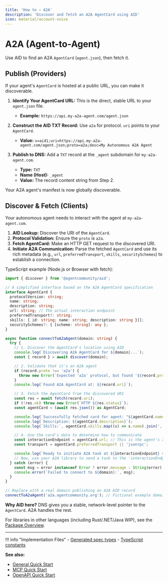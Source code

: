 ```yaml
---
title: 'How to — A2A'
description: 'Discover and fetch an A2A AgentCard using AID'
icon: material/account-voice
---
```


# A2A (Agent-to-Agent)

Use AID to find an A2A `AgentCard` (`agent.json`), then fetch it.

## Publish (Providers)

If your agent's `AgentCard` is hosted at a public URL, you can make it discoverable.

1.  **Identify Your AgentCard URL:** This is the direct, stable URL to your `agent.json` file.
    - **Example:** `https://api.my-a2a-agent.com/agent.json`

2.  **Construct the AID TXT Record:** Use `a2a` for protocol. `uri` points to your `AgentCard`.
    - **Value:** `v=aid1;uri=https://api.my-a2a-agent.com/agent.json;proto=a2a;desc=My Autonomous A2A Agent`

3.  **Publish to DNS:** Add a `TXT` record at the `_agent` subdomain for `my-a2a-agent.com`.
    - **Type:** `TXT`
    - **Name (Host):** `_agent`
    - **Value:** The record content string from Step 2.

Your A2A agent's manifest is now globally discoverable.

## Discover & Fetch (Clients)

Your autonomous agent needs to interact with the agent at `my-a2a-agent.com`.

1.  **AID Lookup:** Discover the URI of the `AgentCard`.
2.  **Protocol Validation:** Ensure the `proto` is `a2a`.
3.  **Fetch AgentCard:** Make an HTTP GET request to the discovered URI.
4.  **Initiate A2A Communication:** Parse the fetched `AgentCard` and use its rich metadata (e.g., `url`, `preferredTransport`, `skills`, `securitySchemes`) to establish a connection.

TypeScript example (Node.js or Browser with fetch):

```ts
import { discover } from '@agentcommunity/aid';

// A simplified interface based on the A2A AgentCard specification
interface AgentCard {
  protocolVersion: string;
  name: string;
  description: string;
  url: string; // The actual interaction endpoint
  preferredTransport?: string;
  skills: { id: string; name: string; description: string }[];
  securitySchemes?: { [scheme: string]: any };
}

async function connectToA2aAgent(domain: string) {
  try {
    // 1. Discover the AgentCard's location using AID
    console.log(`Discovering A2A AgentCard for ${domain}...`);
    const { record } = await discover(domain);

    // 2. Validate that it's an A2A agent
    if (record.proto !== 'a2a') {
      throw new Error(`Expected 'a2a' protocol, but found '${record.proto}'`);
    }
    console.log(`Found A2A AgentCard at: ${record.uri}`);

    // 3. Fetch the AgentCard from the discovered URI
    const res = await fetch(record.uri);
    if (!res.ok) throw new Error(`HTTP ${res.status}`);
    const agentCard = (await res.json()) as AgentCard;

    console.log(`Successfully fetched card for agent: "${agentCard.name}"`);
    console.log(`Description: ${agentCard.description}`);
    console.log(`Skills:`, agentCard.skills.map((s) => s.name).join(', '));

    // 4. Use the card's data to determine how to communicate
    const interactionEndpoint = agentCard.url; // This is the agent's actual endpoint
    const transport = agentCard.preferredTransport || 'jsonrpc';

    console.log(`Ready to initiate A2A task at ${interactionEndpoint} via ${transport}`);
    // Now, use your A2A library to send a task to the 'interactionEndpoint'...
  } catch (error) {
    const msg = error instanceof Error ? error.message : String(error);
    console.error(`Failed to connect to ${domain}:`, msg);
  }
}

// Replace with a real domain publishing an A2A AID record
connectToA2aAgent('a2a.agentcommunity.org'); // Fictional example domain
```

**Why AID here?** DNS gives you a stable, network-level pointer to the `AgentCard`. A2A handles the rest.

For libraries in other languages (including Rust/.NET/Java WIP), see the [Package Overview](./index.md#package-overview).

---

!!! info "Implementation Files" - [Generated spec types](../protocol/spec.ts) - [TypeScript constants](../packages/aid/src/constants.ts)

**See also:**

- [General Quick Start](./index.md)
- [MCP Quick Start](./quickstart_mcp.md)
- [OpenAPI Quick Start](./quickstart_openapi.md)

